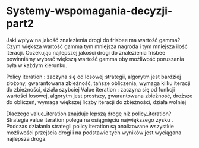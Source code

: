 # Systemy-wspomagania-decyzji-part2
Jaki wpływ na jakość znalezienia drogi do frisbee ma wartość gamma? Czym większa wartość gamma tym mniejsza nagroda i tym mniejsza ilość iteracji. Oczekując najlepszej jakości drogi do znalezienia frisbee powinniśmy wybrać większą wartość gamma oby możliwość poruszania była w każdym kierunku.

Policy iteration : zaczyna się od losowej strategii, algorytm jest bardziej złożony, gwarantowana zbieżność, tańsze obliczenia, wymaga kilku iteracji do zbieżności, działa szybciej Value iteration : zaczyna się od funkcji wartości losowej, algorytm jest prostszy, gwarantowana zbieżność, droższe do obliczeń, wymaga większej liczby iteracji do zbieżności, działa wolniej

Dlaczego value_iteration znajduje lepszą drogę niż policy_iteration? Strategia value iteration polega na osiągnięciu największego zysku . Podczas działania strategii policy iteration są analizowane wszystkie możliwości przejścia drogi i na podstawie tych wyników jest wyciągana najlepsza droga.
